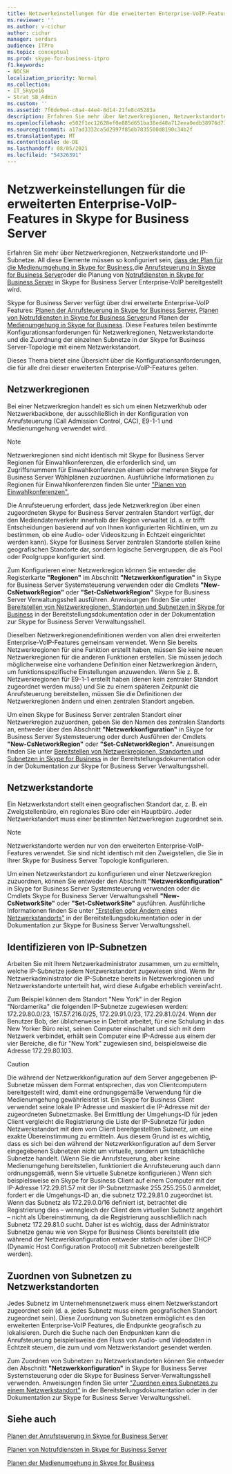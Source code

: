 ```yaml
---
title: Netzwerkeinstellungen für die erweiterten Enterprise-VoIP-Features in Skype for Business Server
ms.reviewer: ''
ms.author: v-cichur
author: cichur
manager: serdars
audience: ITPro
ms.topic: conceptual
ms.prod: skype-for-business-itpro
f1.keywords:
- NOCSH
localization_priority: Normal
ms.collection:
- IT_Skype16
- Strat_SB_Admin
ms.custom: ''
ms.assetid: 7f6de9e4-c8a4-44e4-8d14-21fe8c45283a
description: Erfahren Sie mehr über Netzwerkregionen, Netzwerkstandorte und IP-Subnetze. All diese Elemente müssen so konfiguriert sein, dass der Plan für die Medienumgehung in Skype for Business, die Planung der Anrufsteuerung in Skype for Business Server) oder die Planung von Notrufdiensten in Skype for Business Server in Skype for Business Server Enterprise-VoIP bereitgestellt wird.
ms.openlocfilehash: e502f1ec12628ef0e885d651ba38ed48a712eea0edb38976d7360ad7ac4333d1
ms.sourcegitcommit: a17ad3332ca5d2997f85db7835500d8190c34b2f
ms.translationtype: MT
ms.contentlocale: de-DE
ms.lasthandoff: 08/05/2021
ms.locfileid: "54326391"
---
```

# <a name="network-settings-for-the-advanced-enterprise-voice-features-in-skype-for-business-server"></a>Netzwerkeinstellungen für die erweiterten Enterprise-VoIP-Features in Skype for Business Server

Erfahren Sie mehr über Netzwerkregionen, Netzwerkstandorte und IP-Subnetze. All diese Elemente müssen so konfiguriert sein, [dass der Plan für die Medienumgehung in Skype for Business,](media-bypass.md)die [Anrufsteuerung in Skype for Business Server](call-admission-control.md)oder die Planung von [Notrufdiensten in Skype for Business Server](emergency-services.md) in Skype for Business Server Enterprise-VoIP bereitgestellt wird.

Skype for Business Server verfügt über drei erweiterte Enterprise-VoIP Features: [Planen der Anrufsteuerung in Skype for Business Server,](call-admission-control.md) [Planen von Notrufdiensten in Skype for Business Server](emergency-services.md)und Planen der [Medienumgehung in Skype for Business](media-bypass.md). Diese Features teilen bestimmte Konfigurationsanforderungen für Netzwerkregionen, Netzwerkstandorte und die Zuordnung der einzelnen Subnetze in der Skype for Business Server-Topologie mit einem Netzwerkstandort.

Dieses Thema bietet eine Übersicht über die Konfigurationsanforderungen, die für alle drei dieser erweiterten Enterprise-VoIP-Features gelten.

## <a name="network-regions"></a>Netzwerkregionen

Bei einer Netzwerkregion handelt es sich um einen Netzwerkhub oder Netzwerkbackbone, der ausschließlich in der Konfiguration von Anrufsteuerung (Call Admission Control, CAC), E9-1-1 und Medienumgehung verwendet wird.

> [!NOTE]
> Netzwerkregionen sind nicht identisch mit Skype for Business Server Regionen für Einwahlkonferenzen, die erforderlich sind, um Zugriffsnummern für Einwahlkonferenzen einem oder mehreren Skype for Business Server Wählplänen zuzuordnen. Ausführliche Informationen zu Regionen für Einwahlkonferenzen finden Sie unter ["Planen von Einwahlkonferenzen".](/previous-versions/office/lync-server-2013/lync-server-2013-dial-in-conferencing-requirements)

Die Anrufsteuerung erfordert, dass jede Netzwerkregion über einen zugeordneten Skype for Business Server zentralen Standort verfügt, der den Mediendatenverkehr innerhalb der Region verwaltet (d. a. er trifft Entscheidungen basierend auf von Ihnen konfigurierten Richtlinien, um zu bestimmen, ob eine Audio- oder Videositzung in Echtzeit eingerichtet werden kann). Skype for Business Server zentralen Standorte stellen keine geografischen Standorte dar, sondern logische Servergruppen, die als Pool oder Poolgruppe konfiguriert sind.

Zum Konfigurieren einer Netzwerkregion können Sie entweder die Registerkarte **"Regionen"** im Abschnitt **"Netzwerkkonfiguration"** in Skype for Business Server Systemsteuerung verwenden oder die Cmdlets **"New-CsNetworkRegion"** oder **"Set-CsNetworkRegion"** Skype for Business Server Verwaltungsshell ausführen. Anweisungen finden Sie unter [Bereitstellen von Netzwerkregionen, Standorten und Subnetzen in Skype for Business](../../deploy/deploy-enterprise-voice/deploy-network.md) in der Bereitstellungsdokumentation oder in der Dokumentation zur Skype for Business Server Verwaltungsshell.

Dieselben Netzwerkregionendefinitionen werden von allen drei erweiterten Enterprise-VoIP-Features gemeinsam verwendet. Wenn Sie bereits Netzwerkregionen für eine Funktion erstellt haben, müssen Sie keine neuen Netzwerkregionen für die anderen Funktionen erstellen. Sie müssen jedoch möglicherweise eine vorhandene Definition einer Netzwerkregion ändern, um funktionsspezifische Einstellungen anzuwenden. Wenn Sie z. B. Netzwerkregionen für E9-1-1 erstellt haben (denen kein zentraler Standort zugeordnet werden muss) und Sie zu einem späteren Zeitpunkt die Anrufsteuerung bereitstellen, müssen Sie die Definitionen der Netzwerkregionen ändern und einen zentralen Standort angeben.

Um einen Skype for Business Server zentralen Standort einer Netzwerkregion zuzuordnen, geben Sie den Namen des zentralen Standorts an, entweder über den Abschnitt **"Netzwerkkonfiguration"** in Skype for Business Server Systemsteuerung oder durch Ausführen der Cmdlets **"New-CsNetworkRegion"** oder **"Set-CsNetworkRegion".** Anweisungen finden Sie unter [Bereitstellen von Netzwerkregionen, Standorten und Subnetzen in Skype for Business](../../deploy/deploy-enterprise-voice/deploy-network.md) in der Bereitstellungsdokumentation oder in der Dokumentation zur Skype for Business Server Verwaltungsshell.

## <a name="network-sites"></a>Netzwerkstandorte

Ein Netzwerkstandort stellt einen geografischen Standort dar, z. B. ein Zweigstellenbüro, ein regionales Büro oder ein Hauptbüro. Jeder Netzwerkstandort muss einer bestimmten Netzwerkregion zugeordnet sein.

> [!NOTE]
> Netzwerkstandorte werden nur von den erweiterten Enterprise-VoIP-Features verwendet. Sie sind nicht identisch mit den Zweigstellen, die Sie in Ihrer Skype for Business Server Topologie konfigurieren.

Um einen Netzwerkstandort zu konfigurieren und einer Netzwerkregion zuzuordnen, können Sie entweder den Abschnitt **"Netzwerkkonfiguration"** in Skype for Business Server Systemsteuerung verwenden oder die Cmdlets Skype for Business Server Verwaltungsshell **"New-CsNetworkSite"** oder **"Set-CsNetworkSite"** ausführen. Ausführliche Informationen finden Sie unter ["Erstellen oder Ändern eines Netzwerkstandorts"](/previous-versions/office/lync-server-2013/lync-server-2013-create-or-modify-a-network-site) in der Bereitstellungsdokumentation oder in der Dokumentation zur Skype for Business Server Verwaltungsshell.

## <a name="identify-ip-subnets"></a>Identifizieren von IP-Subnetzen

Arbeiten Sie mit Ihrem Netzwerkadministrator zusammen, um zu ermitteln, welche IP-Subnetze jedem Netzwerkstandort zugewiesen sind. Wenn Ihr Netzwerkadministrator die IP-Subnetze bereits in Netzwerkregionen und Netzwerkstandorte unterteilt hat, wird diese Aufgabe erheblich vereinfacht.

Zum Beispiel können dem Standort "New York" in der Region "Nordamerika" die folgenden IP-Subnetze zugewiesen werden: 172.29.80.0/23, 157.57.216.0/25, 172.29.91.0/23, 172.29.81.0/24. Wenn der Benutzer Bob, der üblicherweise in Detroit arbeitet, für eine Schulung in das New Yorker Büro reist, seinen Computer einschaltet und sich mit dem Netzwerk verbindet, erhält sein Computer eine IP-Adresse aus einem der vier Bereiche, die für "New York" zugewiesen sind, beispielsweise die Adresse 172.29.80.103.

> [!CAUTION]
> Die während der Netzwerkkonfiguration auf dem Server angegebenen IP-Subnetze müssen dem Format entsprechen, das von Clientcomputern bereitgestellt wird, damit eine ordnungsgemäße Verwendung für die Medienumgehung gewährleistet ist. Ein Skype for Business Client verwendet seine lokale IP-Adresse und maskiert die IP-Adresse mit der zugeordneten Subnetzmaske. Bei Ermittlung der Umgehungs-ID für jeden Client vergleicht die Registrierung die Liste der IP-Subnetze für jeden Netzwerkstandort mit dem vom Client bereitgestellten Subnetz, um eine exakte Übereinstimmung zu ermitteln. Aus diesem Grund ist es wichtig, dass es sich bei den während der Netzwerkkonfiguration auf dem Server eingegebenen Subnetzen nicht um virtuelle, sondern um tatsächliche Subnetze handelt. (Wenn Sie die Anrufsteuerung, aber keine Medienumgehung bereitstellen, funktioniert die Anrufsteuerung auch dann ordnungsgemäß, wenn Sie virtuelle Subnetze konfigurieren.) Wenn sich beispielsweise ein Skype for Business Client auf einem Computer mit der IP-Adresse 172.29.81.57 mit der IP-Subnetzmaske 255.255.255.0 anmeldet, fordert er die Umgehungs-ID an, die subnetz 172.29.81.0 zugeordnet ist. Wenn das Subnetz als 172.29.0.0/16 definiert ist, betrachtet die Registrierung dies – wenngleich der Client dem virtuellen Subnetz angehört – nicht als Übereinstimmung, da die Registrierung ausschließlich nach Subnetz 172.29.81.0 sucht. Daher ist es wichtig, dass der Administrator Subnetze genau wie von Skype for Business Clients bereitstellt (die während der Netzwerkkonfiguration entweder statisch oder über DHCP (Dynamic Host Configuration Protocol) mit Subnetzen bereitgestellt werden).

## <a name="associating-subnets-with-network-sites"></a>Zuordnen von Subnetzen zu Netzwerkstandorten

Jedes Subnetz im Unternehmensnetzwerk muss einem Netzwerkstandort zugeordnet sein (d. a. jedes Subnetz muss einem geografischen Standort zugeordnet sein). Diese Zuordnung von Subnetzen ermöglicht es den erweiterten Enterprise-VoIP Features, die Endpunkte geografisch zu lokalisieren. Durch die Suche nach den Endpunkten kann die Anrufsteuerung beispielsweise den Fluss von Audio- und Videodaten in Echtzeit steuern, die zum und vom Netzwerkstandort gesendet werden.

Zum Zuordnen von Subnetzen zu Netzwerkstandorten können Sie entweder den Abschnitt **"Netzwerkkonfiguration"** in Skype for Business Server Systemsteuerung oder die Skype for Business Server-Verwaltungsshell verwenden. Anweisungen finden Sie unter ["Zuordnen eines Subnetzes zu einem Netzwerkstandort"](/previous-versions/office/lync-server-2013/lync-server-2013-associate-a-subnet-with-a-network-site) in der Bereitstellungsdokumentation oder in der Dokumentation zur Skype for Business Server Verwaltungsshell.

## <a name="see-also"></a>Siehe auch

[Planen der Anrufsteuerung in Skype for Business Server](call-admission-control.md)

[Planen von Notrufdiensten in Skype for Business Server](emergency-services.md)

[Planen der Medienumgehung in Skype for Business](media-bypass.md)